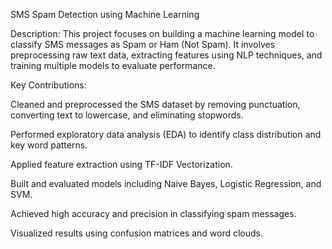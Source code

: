SMS Spam Detection using Machine Learning

Description:
This project focuses on building a machine learning model to classify SMS messages as Spam or Ham (Not Spam). It involves preprocessing raw text data, extracting features using NLP techniques, and training multiple models to evaluate performance.

Key Contributions:

Cleaned and preprocessed the SMS dataset by removing punctuation, converting text to lowercase, and eliminating stopwords.

Performed exploratory data analysis (EDA) to identify class distribution and key word patterns.

Applied feature extraction using TF-IDF Vectorization.

Built and evaluated models including Naive Bayes, Logistic Regression, and SVM.

Achieved high accuracy and precision in classifying spam messages.

Visualized results using confusion matrices and word clouds.
